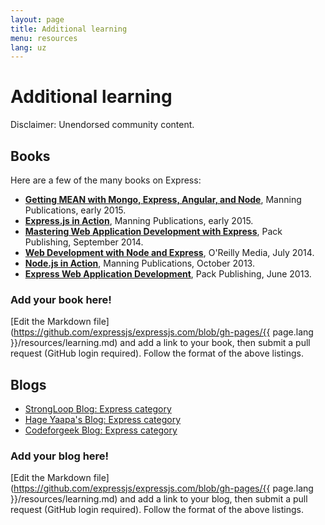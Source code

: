 ```yaml
---
layout: page
title: Additional learning
menu: resources
lang: uz
---
```


# Additional learning

<div class="doc-box doc-warn">Disclaimer: Unendorsed community content.</div>

## Books

Here are a few of the many books on Express:

- **[Getting MEAN with Mongo, Express, Angular, and Node](http://www.manning.com/sholmes/)**,
  Manning Publications, early 2015.
- **[Express.js in Action](http://www.manning.com/hahn/)**,
  Manning Publications, early 2015.
- **[Mastering Web Application Development with Express](https://www.packtpub.com/web-development/mastering-web-application-development-express-raw)**,
  Pack Publishing, September 2014.
- **[Web Development with Node and Express](http://shop.oreilly.com/product/0636920032977.do)**,
  O'Reilly Media, July 2014.
- **[Node.js in Action](http://www.manning.com/cantelon/)**,
  Manning Publications, October 2013.
- **[Express Web Application Development](https://www.packtpub.com/web-development/express-web-application-development)**,
  Pack Publishing, June 2013.

### Add your book here!

[Edit the Markdown file](https://github.com/expressjs/expressjs.com/blob/gh-pages/{{ page.lang }}/resources/learning.md) and add a link to your book, then submit a pull request (GitHub login required). Follow the format of the above listings.

## Blogs

- [StrongLoop Blog: Express category](http://strongloop.com/strongblog/category/express/)
- [Hage Yaapa's Blog: Express category](http://www.hacksparrow.com/category/express-js)
- [Codeforgeek Blog: Express category](http://codeforgeek.com/code/nodejs/express/)

### Add your blog here!

[Edit the Markdown file](https://github.com/expressjs/expressjs.com/blob/gh-pages/{{ page.lang }}/resources/learning.md) and add a link to your blog, then submit a pull request (GitHub login required). Follow the format of the above listings.

